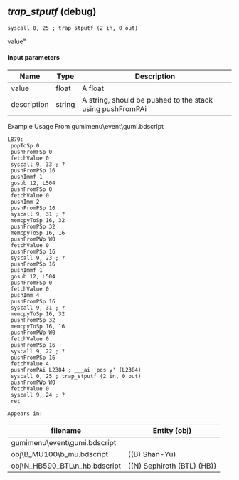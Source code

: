 ## *trap_stputf* (debug)

`syscall 0, 25 ; trap_stputf (2 in, 0 out)`

value"

#### Input parameters
| Name | Type | Description
|------|------|------------
| value   | float   | A float
| description   | string   | A string, should be pushed to the stack using pushFromPAi


Example Usage From gumimenu\event\gumi.bdscript
```plaintext
L879:
 popToSp 0
 pushFromFSp 0
 fetchValue 0
 syscall 9, 33 ; ?
 pushFromPSp 16
 pushImmf 1
 gosub 12, L504
 pushFromFSp 0
 fetchValue 0
 pushImm 2
 pushFromPSp 16
 syscall 9, 31 ; ?
 memcpyToSp 16, 32
 pushFromPSp 32
 memcpyToSp 16, 16
 pushFromPWp W0
 fetchValue 0
 pushFromPSp 16
 syscall 9, 23 ; ?
 pushFromPSp 16
 pushImmf 1
 gosub 12, L504
 pushFromFSp 0
 fetchValue 0
 pushImm 4
 pushFromPSp 16
 syscall 9, 31 ; ?
 memcpyToSp 16, 32
 pushFromPSp 32
 memcpyToSp 16, 16
 pushFromPWp W0
 fetchValue 0
 pushFromPSp 16
 syscall 9, 22 ; ?
 pushFromPSp 16
 fetchValue 4
 pushFromPAi L2384 ; ___ai 'pos y' (L2384)
 syscall 0, 25 ; trap_stputf (2 in, 0 out)
 pushFromPWp W0
 fetchValue 0
 syscall 9, 24 ; ?
 ret
```





	Appears in:
| filename | Entity (obj)
|----------|-------------
| gumimenu\event\gumi.bdscript       |           
| obj\B_MU100\b_mu.bdscript       | ((B) Shan-Yu)          
| obj\N_HB590_BTL\n_hb.bdscript       | ((N) Sephiroth (BTL) (HB))          



